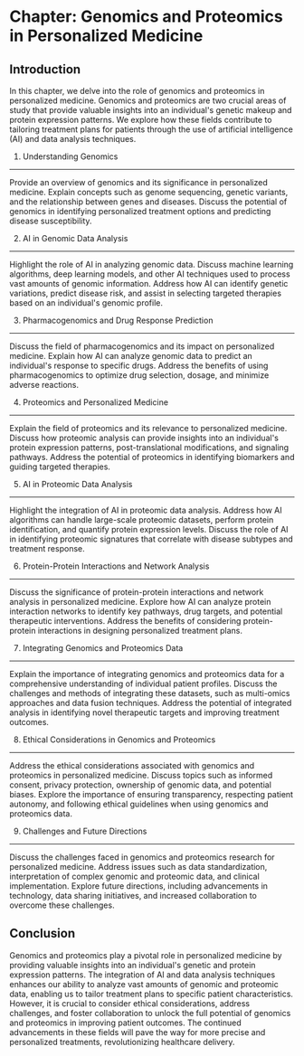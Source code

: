 Chapter: Genomics and Proteomics in Personalized Medicine
=========================================================

Introduction
------------

In this chapter, we delve into the role of genomics and proteomics in personalized medicine. Genomics and proteomics are two crucial areas of study that provide valuable insights into an individual's genetic makeup and protein expression patterns. We explore how these fields contribute to tailoring treatment plans for patients through the use of artificial intelligence (AI) and data analysis techniques.

1. Understanding Genomics
-------------------------

Provide an overview of genomics and its significance in personalized medicine. Explain concepts such as genome sequencing, genetic variants, and the relationship between genes and diseases. Discuss the potential of genomics in identifying personalized treatment options and predicting disease susceptibility.

2. AI in Genomic Data Analysis
------------------------------

Highlight the role of AI in analyzing genomic data. Discuss machine learning algorithms, deep learning models, and other AI techniques used to process vast amounts of genomic information. Address how AI can identify genetic variations, predict disease risk, and assist in selecting targeted therapies based on an individual's genomic profile.

3. Pharmacogenomics and Drug Response Prediction
------------------------------------------------

Discuss the field of pharmacogenomics and its impact on personalized medicine. Explain how AI can analyze genomic data to predict an individual's response to specific drugs. Address the benefits of using pharmacogenomics to optimize drug selection, dosage, and minimize adverse reactions.

4. Proteomics and Personalized Medicine
---------------------------------------

Explain the field of proteomics and its relevance to personalized medicine. Discuss how proteomic analysis can provide insights into an individual's protein expression patterns, post-translational modifications, and signaling pathways. Address the potential of proteomics in identifying biomarkers and guiding targeted therapies.

5. AI in Proteomic Data Analysis
--------------------------------

Highlight the integration of AI in proteomic data analysis. Address how AI algorithms can handle large-scale proteomic datasets, perform protein identification, and quantify protein expression levels. Discuss the role of AI in identifying proteomic signatures that correlate with disease subtypes and treatment response.

6. Protein-Protein Interactions and Network Analysis
----------------------------------------------------

Discuss the significance of protein-protein interactions and network analysis in personalized medicine. Explore how AI can analyze protein interaction networks to identify key pathways, drug targets, and potential therapeutic interventions. Address the benefits of considering protein-protein interactions in designing personalized treatment plans.

7. Integrating Genomics and Proteomics Data
-------------------------------------------

Explain the importance of integrating genomics and proteomics data for a comprehensive understanding of individual patient profiles. Discuss the challenges and methods of integrating these datasets, such as multi-omics approaches and data fusion techniques. Address the potential of integrated analysis in identifying novel therapeutic targets and improving treatment outcomes.

8. Ethical Considerations in Genomics and Proteomics
----------------------------------------------------

Address the ethical considerations associated with genomics and proteomics in personalized medicine. Discuss topics such as informed consent, privacy protection, ownership of genomic data, and potential biases. Explore the importance of ensuring transparency, respecting patient autonomy, and following ethical guidelines when using genomics and proteomics data.

9. Challenges and Future Directions
-----------------------------------

Discuss the challenges faced in genomics and proteomics research for personalized medicine. Address issues such as data standardization, interpretation of complex genomic and proteomic data, and clinical implementation. Explore future directions, including advancements in technology, data sharing initiatives, and increased collaboration to overcome these challenges.

Conclusion
----------

Genomics and proteomics play a pivotal role in personalized medicine by providing valuable insights into an individual's genetic and protein expression patterns. The integration of AI and data analysis techniques enhances our ability to analyze vast amounts of genomic and proteomic data, enabling us to tailor treatment plans to specific patient characteristics. However, it is crucial to consider ethical considerations, address challenges, and foster collaboration to unlock the full potential of genomics and proteomics in improving patient outcomes. The continued advancements in these fields will pave the way for more precise and personalized treatments, revolutionizing healthcare delivery.
